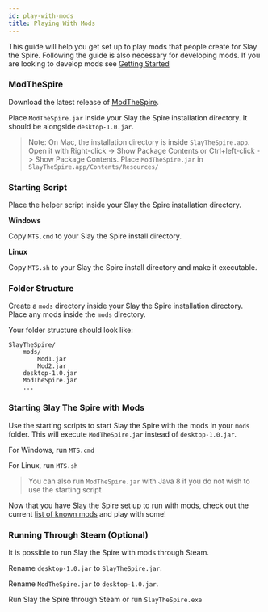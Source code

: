 ```yaml
---
id: play-with-mods
title: Playing With Mods
---
```


This guide will help you get set up to play mods that people create for Slay the Spire.
Following the guide is also necessary for developing mods. If you are looking to develop mods see [Getting Started](getting-started.md)

### ModTheSpire

Download the latest release of [ModTheSpire](https://github.com/kiooeht/ModTheSpire/releases/latest).

Place `ModTheSpire.jar` inside your Slay the Spire installation directory. It should be alongside `desktop-1.0.jar`.

> Note: On Mac, the installation directory is inside `SlayTheSpire.app`. Open it with Right-click -> Show Package Contents or Ctrl+left-click -> Show Package Contents. Place `ModTheSpire.jar` in `SlayTheSpire.app/Contents/Resources/`

### Starting Script

Place the helper script inside your Slay the Spire installation directory.

**Windows**

Copy `MTS.cmd` to your Slay the Spire install directory.

**Linux**

Copy `MTS.sh` to your Slay the Spire install directory and make it executable.

### Folder Structure

Create a `mods` directory inside your Slay the Spire installation directory.
Place any mods inside the `mods` directory.

Your folder structure should look like:

```
SlayTheSpire/
    mods/
        Mod1.jar
        Mod2.jar
    desktop-1.0.jar
    ModTheSpire.jar
    ...
```

### Starting Slay The Spire with Mods

Use the starting scripts to start Slay the Spire with the mods in your `mods` folder. This will execute `ModTheSpire.jar` instead of `desktop-1.0.jar`.

For Windows, run `MTS.cmd`

For Linux, run `MTS.sh`

> You can also run `ModTheSpire.jar` with Java 8 if you do not wish to use the starting script

Now that you have Slay the Spire set up to run with mods, check out the current [list of known mods](known-mods.md) and play with some!

### Running Through Steam (Optional)

It is possible to run Slay the Spire with mods through Steam.

Rename `desktop-1.0.jar` to `SlayTheSpire.jar`.

Rename `ModTheSpire.jar` to `desktop-1.0.jar`.

Run Slay the Spire through Steam or run `SlayTheSpire.exe`